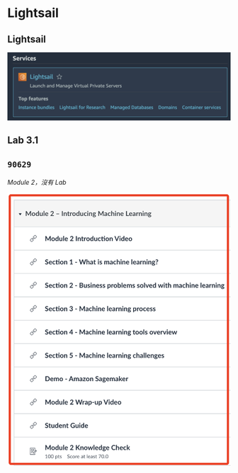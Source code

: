 # Lightsail


## Lightsail
![](images/img_01.png)



## Lab 3.1



## `90629`

_Module 2，沒有 Lab_

![](images/img_02.png)
